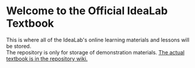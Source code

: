 Welcome to the Official IdeaLab Textbook
===============
This is where all of the IdeaLab's online learning materials and lessons will be stored.  
The repository is only for storage of demonstration materials. [The actual textbook is in the repository wiki.](https://github.com/idea-lab/Textbook/wiki)
